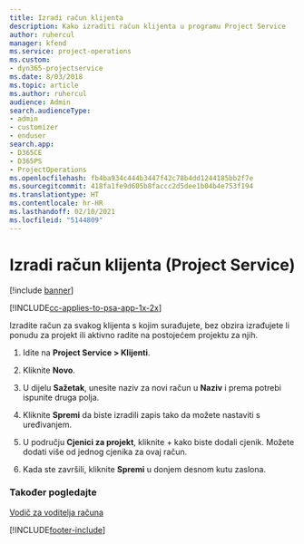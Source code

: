 ```yaml
---
title: Izradi račun klijenta
description: Kako izraditi račun klijenta u programu Project Service
author: ruhercul
manager: kfend
ms.service: project-operations
ms.custom:
- dyn365-projectservice
ms.date: 8/03/2018
ms.topic: article
ms.author: ruhercul
audience: Admin
search.audienceType:
- admin
- customizer
- enduser
search.app:
- D365CE
- D365PS
- ProjectOperations
ms.openlocfilehash: fb4ba934c444b3447f42c78b4dd1244185bb2f7e
ms.sourcegitcommit: 418fa1fe9d605b8faccc2d5dee1b04b4e753f194
ms.translationtype: HT
ms.contentlocale: hr-HR
ms.lasthandoff: 02/10/2021
ms.locfileid: "5144809"
---
```

# <a name="create-a-customer-account-project-service"></a>Izradi račun klijenta (Project Service)

[!include [banner](../includes/psa-now-project-operations.md)]

[!INCLUDE[cc-applies-to-psa-app-1x-2x](../includes/cc-applies-to-psa-app-1x-2x.md)]

Izradite račun za svakog klijenta s kojim surađujete, bez obzira izrađujete li ponudu za projekt ili aktivno radite na postojećem projektu za njih.  
  
1.  Idite na **Project Service > Klijenti**.  
  
2.  Kliknite **Novo**.  
  
3.  U dijelu **Sažetak**, unesite naziv za novi račun u **Naziv** i prema potrebi ispunite druga polja.  
  
4.  Kliknite **Spremi** da biste izradili zapis tako da možete nastaviti s uređivanjem.  
  
5.  U području **Cjenici za projekt**, kliknite + kako biste dodali cjenik. Možete dodati više od jednog cjenika za ovaj račun.  
  
6.  Kada ste završili, kliknite **Spremi** u donjem desnom kutu zaslona.  
  
### <a name="see-also"></a>Također pogledajte  
 [Vodič za voditelja računa](../psa/account-manager-guide.md)


[!INCLUDE[footer-include](../includes/footer-banner.md)]